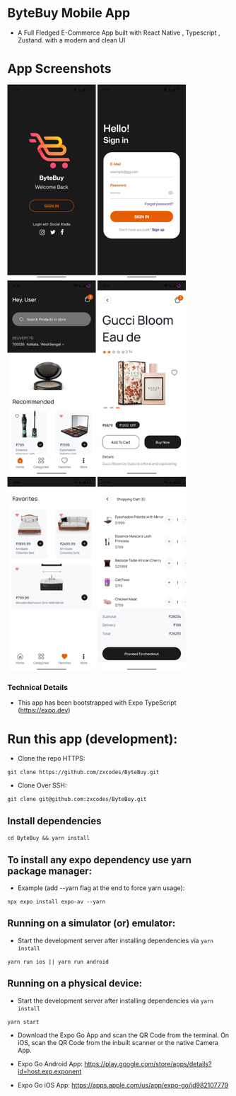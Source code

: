 # ByteBuy Mobile App

- A Full Fledged E-Commerce App built with React Native , Typescript , Zustand. with a modern and clean UI

# App Screenshots
<p align="left">
  <img src = "https://github.com/Jahinislit/ByteBuy/blob/main/assets/798ea788-70da-4ee2-be4a-d242f46ac0da.jpg" width="200' alt ="Welcome">
  <img src = "https://github.com/Jahinislit/ByteBuy/blob/main/assets/507ed542-6a89-4b51-b33d-2523993863c3.jpg" width="200" alt="Login">
  <img src="https://github.com/Jahinislit/ByteBuy/blob/main/assets/d36ec13b-d680-4dfe-99b5-6ae089d12368.jpg" width="200" alt="Home">
  <img src="https://github.com/Jahinislit/ByteBuy/blob/main/assets/1d57e3a5-77ff-4b04-abfd-9c25d432ea9c.jpg" width="200" alt="Product Details">
  <img src="https://github.com/Jahinislit/ByteBuy/blob/main/assets/cd636468-93b2-4159-8be0-c329507e85cc.jpg" width="200" alt="Fav">
  <img src="https://github.com/Jahinislit/ByteBuy/blob/main/assets/51b8283b-20cc-4598-b054-6abf93a203fb.jpg" width="200" alt="Cart">
</p>

### Technical Details

- This app has been bootstrapped with Expo TypeScript (https://expo.dev)

# Run this app (development):

- Clone the repo HTTPS:

```
git clone https://github.com/zxcodes/ByteBuy.git

```

- Clone Over SSH:

```
git clone git@github.com:zxcodes/ByteBuy.git
```

## Install dependencies

```
cd ByteBuy && yarn install
```

## To install any expo dependency use yarn package manager:

- Example (add --yarn flag at the end to force yarn usage):

```
npx expo install expo-av --yarn
```

## Running on a simulator (or) emulator:

- Start the development server after installing dependencies via `yarn install`

```
yarn run ios || yarn run android
```

## Running on a physical device:

- Start the development server after installing dependencies via `yarn install`

```
yarn start
```

- Download the Expo Go App and scan the QR Code from the terminal. On iOS, scan the QR Code from the inbuilt scanner or the native Camera App.

- Expo Go Android App: https://play.google.com/store/apps/details?id=host.exp.exponent

- Expo Go iOS App: https://apps.apple.com/us/app/expo-go/id982107779
